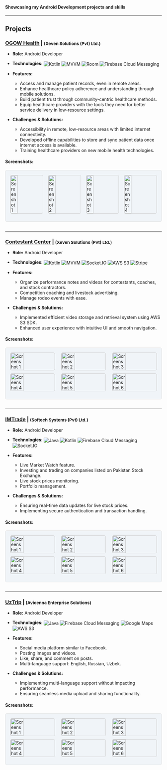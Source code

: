 #### Showcasing my Android Development projects and skills

---

## Projects

### [OGOW Health](https://play.google.com/store/apps/details?id=com.ogowemr.health) | <span style="vertical-align: middle; font-size: smaller;">(Xeven Solutions (Pvt) Ltd.)</span>
- **Role:** Android Developer

- **Technologies:**
  <span style="vertical-align: middle;">![Kotlin](https://img.shields.io/badge/Kotlin-0095D5?logo=kotlin&logoColor=white)</span>
  <span style="vertical-align: middle;">![MVVM](https://img.shields.io/badge/MVVM-4CAF50?logo=data:image/png;base64,iVBORw0KGgoAAAANSUhEUgAAAAEAAAABCAYAAAFoEvFoAAAAHElEQVR42mP8/5+hP6FQ1lY7BlNMUwEAUbgD/HUQYYAAAAASUVORK5CYII=)</span>
  <span style="vertical-align: middle;">![Room](https://img.shields.io/badge/Room-DBD0C7?logo=room&logoColor=black)</span>
  <span style="vertical-align: middle;">![Firebase Cloud Messaging](https://img.shields.io/badge/FCM-FFCA28?logo=firebase&logoColor=black)</span>

- **Features:**
  - Access and manage patient records, even in remote areas.
  - Enhance healthcare policy adherence and understanding through mobile solutions.
  - Build patient trust through community-centric healthcare methods.
  - Equip healthcare providers with the tools they need for better service delivery in low-resource settings.

- **Challenges & Solutions:**
  - Accessibility in remote, low-resource areas with limited internet connectivity.
  - Developed offline capabilities to store and sync patient data once internet access is available.
  - Training healthcare providers on new mobile health technologies.

#### Screenshots:
<div style="background-color: #f0f4f8; padding: 15px; border-radius: 5px; border: 1px solid #e0e0e0; margin-bottom: 30px;">
<div style="display: flex; justify-content: space-between; margin-bottom: 10px;">
  <img src="assets/img/ogow_1.webp" alt="Screenshot 1" style="width: 22%; border: 1px solid #ccc; border-radius: 5px;">
  <img src="assets/img/ogow_2.webp" alt="Screenshot 2" style="width: 22%; border: 1px solid #ccc; border-radius: 5px;">
  <img src="assets/img/ogow_3.webp" alt="Screenshot 3" style="width: 22%; border: 1px solid #ccc; border-radius: 5px;">
  <img src="assets/img/ogow_4.webp" alt="Screenshot 4" style="width: 22%; border: 1px solid #ccc; border-radius: 5px;">
</div>
</div>

---

### [Contestant Center](https://play.google.com/store/apps/details?id=com.oboIdeas.contestant) | <span style="vertical-align: middle; font-size: smaller;">(Xeven Solutions (Pvt) Ltd.)</span>
- **Role:** Android Developer

- **Technologies:**
  <span style="vertical-align: middle;">![Kotlin](https://img.shields.io/badge/Kotlin-0095D5?logo=kotlin&logoColor=white)</span>
  <span style="vertical-align: middle;">![MVVM](https://img.shields.io/badge/MVVM-4CAF50?logo=data:image/png;base64,iVBORw0KGgoAAAANSUhEUgAAAAEAAAABCAYAAAFoEvFoAAAAHElEQVR42mP8/5+hP6FQ1lY7BlNMUwEAUbgD/HUQYYAAAAASUVORK5CYII=)</span>
  <span style="vertical-align: middle;">![Socket.IO](https://img.shields.io/badge/Socket.IO-010101?logo=socket.io&logoColor=white)</span>
  <span style="vertical-align: middle;">![AWS S3](https://img.shields.io/badge/AWS_S3-232F3E?logo=amazon-aws&logoColor=white)</span>
  <span style="vertical-align: middle;">![Stripe](https://img.shields.io/badge/Stripe-008CDD?logo=stripe&logoColor=white)</span>


- **Features:**
  - Organize performance notes and videos for contestants, coaches, and stock contractors.
  - Competition coaching and livestock advertising.
  - Manage rodeo events with ease.

- **Challenges & Solutions:**
  - Implemented efficient video storage and retrieval system using AWS S3 SDK.
  - Enhanced user experience with intuitive UI and smooth navigation.

#### Screenshots:
<div style="background-color: #f0f4f8; padding: 15px; border-radius: 5px; border: 1px solid #e0e0e0; margin-bottom: 30px;">
<div style="display: flex; justify-content: space-between; margin-bottom: 10px;">
  <img src="assets/img/contestant_1.webp" alt="Screenshot 1" style="width: 30%; border: 1px solid #ccc; border-radius: 5px;">
  <img src="assets/img/contestant_4.webp" alt="Screenshot 2" style="width: 30%; border: 1px solid #ccc; border-radius: 5px;">
  <img src="assets/img/contestant_5.webp" alt="Screenshot 3" style="width: 30%; border: 1px solid #ccc; border-radius: 5px;">
</div>
<div style="display: flex; justify-content: space-between; margin-bottom: 10px;">
  <img src="assets/img/contestant_6.webp" alt="Screenshot 4" style="width: 30%; border: 1px solid #ccc; border-radius: 5px;">
  <img src="assets/img/contestant_7.webp" alt="Screenshot 5" style="width: 30%; border: 1px solid #ccc; border-radius: 5px;">
  <img src="assets/img/contestant_8.webp" alt="Screenshot 6" style="width: 30%; border: 1px solid #ccc; border-radius: 5px;">
</div>
</div>

---

### [IMTrade](https://play.google.com/store/apps/details?id=com.microlinks.IMTrade) | <span style="vertical-align: middle; font-size: smaller;">(Softech Systems (Pvt) Ltd.)</span>
- **Role:** Android Developer

- **Technologies:**
  <span style="vertical-align: middle;">![Java](https://img.shields.io/badge/Java-007396?logo=java&logoColor=white)</span>
  <span style="vertical-align: middle;">![Kotlin](https://img.shields.io/badge/Kotlin-0095D5?logo=kotlin&logoColor=white)</span>
  <span style="vertical-align: middle;">![Firebase Cloud Messaging](https://img.shields.io/badge/FCM-FFCA28?logo=firebase&logoColor=black)</span>
  <span style="vertical-align: middle;">![Socket.IO](https://img.shields.io/badge/Socket.IO-010101?logo=socket.io&logoColor=white)</span>

- **Features:**
  - Live Market Watch feature.
  - Investing and trading on companies listed on Pakistan Stock Exchange.
  - Live stock prices monitoring.
  - Portfolio management.

- **Challenges & Solutions:**
  - Ensuring real-time data updates for live stock prices.
  - Implementing secure authentication and transaction handling.

#### Screenshots:
<div style="background-color: #f0f4f8; padding: 15px; border-radius: 5px; border: 1px solid #e0e0e0; margin-bottom: 30px;">
<div style="display: flex; justify-content: space-between; margin-bottom: 10px;">
  <img src="assets/img/imTrade_1.webp" alt="Screenshot 1" style="width: 30%; border: 1px solid #ccc; border-radius: 5px;">
  <img src="assets/img/imTrade_2.webp" alt="Screenshot 2" style="width: 30%; border: 1px solid #ccc; border-radius: 5px;">
  <img src="assets/img/imTrade_3.webp" alt="Screenshot 3" style="width: 30%; border: 1px solid #ccc; border-radius: 5px;">
</div>
<div style="display: flex; justify-content: space-between; margin-bottom: 10px;">
  <img src="assets/img/imTrade_4.webp" alt="Screenshot 4" style="width: 30%; border: 1px solid #ccc; border-radius: 5px;">
  <img src="assets/img/imTrade_5.webp" alt="Screenshot 5" style="width: 30%; border: 1px solid #ccc; border-radius: 5px;">
  <img src="assets/img/imTrade_6.webp" alt="Screenshot 6" style="width: 30%; border: 1px solid #ccc; border-radius: 5px;">
</div>
</div>

---

### [UzTrip](https://play.google.com/store/apps/details?id=com.uztrip.application) | <span style="vertical-align: middle; font-size: smaller;">(Avicenna Enterprise Solutions)</span>
- **Role:** Android Developer

- **Technologies:**
  <span style="vertical-align: middle;">![Java](https://img.shields.io/badge/Java-007396?logo=java&logoColor=white)</span>
  <span style="vertical-align: middle;">![Firebase Cloud Messaging](https://img.shields.io/badge/FCM-FFCA28?logo=firebase&logoColor=black)</span>
  <span style="vertical-align: middle;">![Google Maps](https://img.shields.io/badge/Google_Maps-4285F4?logo=google-maps&logoColor=white)</span>
  <span style="vertical-align: middle;">![AWS S3](https://img.shields.io/badge/AWS_S3-232F3E?logo=amazon-aws&logoColor=white)</span>

- **Features:**
  - Social media platform similar to Facebook.
  - Posting images and videos.
  - Like, share, and comment on posts.
  - Multi-language support: English, Russian, Uzbek.

- **Challenges & Solutions:**
  - Implementing multi-language support without impacting performance.
  - Ensuring seamless media upload and sharing functionality.

#### Screenshots:
<div style="background-color: #f0f4f8; padding: 15px; border-radius: 5px; border: 1px solid #e0e0e0; margin-bottom: 30px;">
<div style="display: flex; justify-content: space-between; margin-bottom: 10px;">
  <img src="assets/img/uzTrip_1.webp" alt="Screenshot 1" style="width: 30%; border: 1px solid #ccc; border-radius: 5px;">
  <img src="assets/img/uzTrip_2.webp" alt="Screenshot 2" style="width: 30%; border: 1px solid #ccc; border-radius: 5px;">
  <img src="assets/img/uzTrip_3.webp" alt="Screenshot 3" style="width: 30%; border: 1px solid #ccc; border-radius: 5px;">
</div>
<div style="display: flex; justify-content: space-between; margin-bottom: 10px;">
  <img src="assets/img/uzTrip_4.webp" alt="Screenshot 4" style="width: 30%; border: 1px solid #ccc; border-radius: 5px;">
  <img src="assets/img/uzTrip_5.webp" alt="Screenshot 5" style="width: 30%; border: 1px solid #ccc; border-radius: 5px;">
  <img src="assets/img/uzTrip_6.webp" alt="Screenshot 6" style="width: 30%; border: 1px solid #ccc; border-radius: 5px;">
</div>
</div>
